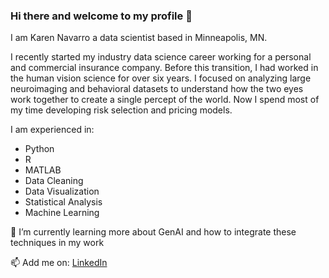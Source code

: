 ### Hi there and welcome to my profile 👋

<!--
**navar135/navar135** is a ✨ _special_ ✨ repository because its `README.md` (this file) appears on your GitHub profile.

Here are some ideas to get you started:

- 🔭 I’m currently working on ...
- 🌱 I’m currently learning ...
- 👯 I’m looking to collaborate on ...
- 🤔 I’m looking for help with ...
- 💬 Ask me about ...
- 📫 How to reach me: ...
- 😄 Pronouns: ...
- ⚡ Fun fact: ...
-->
I am Karen Navarro a data scientist based in Minneapolis, MN. 

I recently started my industry data science career working for a personal and commercial insurance company. Before this transition, I had worked in the human vision science for over six years. I focused on analyzing large neuroimaging and behavioral datasets to understand how the two eyes work together to create a single percept of the world. Now I spend most of my time developing risk selection and pricing models. 

 I am experienced in: 
- Python
- R
- MATLAB
- Data Cleaning
- Data Visualization
- Statistical Analysis
- Machine Learning

  
🌱 I’m currently learning more about GenAI and how to integrate these techniques in my work

 📫 Add me on: [LinkedIn](https://www.linkedin.com/in/karen-navarro-69351261/)
